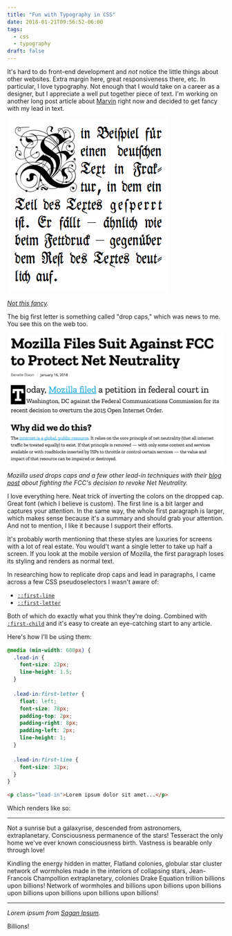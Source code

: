 ```yaml
---
title: "Fun with Typography in CSS"
date: 2018-01-21T09:56:52-06:00
tags:
  - css
  - typography
draft: false
---
```


It's hard to do front-end development and _not_ notice the little things about other websites. Extra margin here, great responsiveness there, etc. In particular, I love typography. Not enough that I would take on a career as a designer, but I appreciate a well put together piece of text. I'm working on another long post article about [Marvin](/posts/20180115-marvin-deep-spacewalks/) right now and decided to get fancy with my lead in text.

![fancy calligraphy on a scroll](./calligraphy_drop_caps.png)

_[Not this fancy](https://commons.wikimedia.org/wiki/File:Emphasis%5Ftypography2.png)._

The big first letter is something called "drop caps," which was news to me. You see this on the web too.

![screenshot of mozilla's blog with drop caps. the first letter is big. the first line is a lot larger than normal text. the first paragraph is a bit larger than normal text](./mozilla-drop-caps.png)

_Mozilla used drops caps and a few other lead-in techniques with their [blog post](https://blog.mozilla.org/blog/2018/01/16/mozilla-files-suit-fcc-protect-net-neutrality/) about fighting the FCC's decision to revoke Net Neutrality._

I love everything here. Neat trick of inverting the colors on the dropped cap. Great font (which I believe is custom). The first line is a bit larger and captures your attention. In the same way, the whole first paragraph is larger, which makes sense because it's a summary and should grab your attention. And not to mention, I like it because I support their efforts.

It's probably worth mentioning that these styles are luxuries for screens with a lot of real estate. You would't want a single letter to take up half a screen. If you look at the mobile version of Mozilla, the first paragraph loses its styling and renders as normal text.

In researching how to replicate drop caps and lead in paragraphs, I came across a few CSS pseudoselectors I wasn't aware of:

* [`::first-line`](https://developer.mozilla.org/en-US/docs/Web/CSS/::first-line)
* [`::first-letter`](https://developer.mozilla.org/en-US/docs/Web/CSS/::first-letter)

Both of which do exactly what you think they're doing. Combined with [`:first-child`](https://developer.mozilla.org/en-US/docs/Web/CSS/:first-child) and it's easy to create an eye-catching start to any article.

Here's how I'll be using them:

```css
@media (min-width: 600px) {
  .lead-in {
    font-size: 22px;
    line-height: 1.5;
  }

  .lead-in:first-letter {
    float: left;
    font-size: 78px;
    padding-top: 2px;
    padding-right: 8px;
    padding-left: 2px;
    line-height: 1;
  }

  .lead-in:first-line {
    font-size: 32px;
  }
}
```

```html
<p class="lead-in">Lorem ipsum dolor sit amet...</p>
```

Which renders like so:

---

<p class="lead-in">Not a sunrise but a galaxyrise, descended from astronomers, extraplanetary. Consciousness permanence of the stars! Tesseract the only home we've ever known consciousness birth. Vastness is bearable only through love!</p>

Kindling the energy hidden in matter, Flatland colonies, globular star cluster network of wormholes made in the interiors of collapsing stars, Jean-Francois Champollion extraplanetary, colonies Drake Equation trillion billions upon billions! Network of wormholes and billions upon billions upon billions upon billions upon billions upon billions upon billions!

---

_Lorem ipsum from [Sagan Ipsum](http://saganipsum.com/?p=1)._

Billions!
